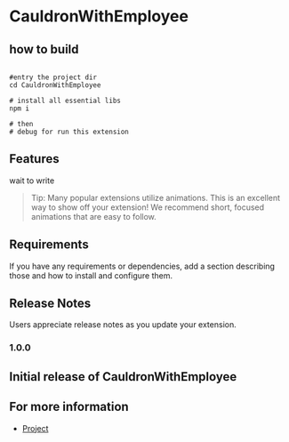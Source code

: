 # CauldronWithEmployee


## how to build

```fish

#entry the project dir
cd CauldronWithEmployee

# install all essential libs
npm i 

# then 
# debug for run this extension
```


## Features

wait to write

> Tip: Many popular extensions utilize animations. This is an excellent way to show off your extension! We recommend short, focused animations that are easy to follow.

## Requirements

If you have any requirements or dependencies, add a section describing those and how to install and configure them.


## Release Notes

Users appreciate release notes as you update your extension.

### 1.0.0

Initial release of CauldronWithEmployee
---


## For more information

* [Project](https://github.com/KPS-Robotics/CauldronWithEmployee)
